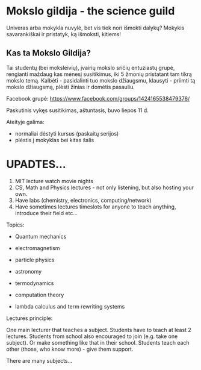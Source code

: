 # Mokslo gildija - the science guild

Univeras arba mokykla nuvylė, bet vis tiek nori išmokti dalykų? Mokykis savarankiškai ir pristatyk, ką išmoksti, kitiems!

## Kas ta Mokslo Gildija?

Tai studentų (bei moksleivių), įvairių mokslo sričių entuziastų grupė, rengianti maždaug kas mėnesį susitikimus, iki 5 žmonių pristatant tam tikrą mokslo temą. Kalbėti - pasidalinti tuo mokslo džiaugsmu, klausyti - priimti tą mokslo džiaugsmą, plėsti žinias ir domėtis pasauliu.

Facebook grupė: https://www.facebook.com/groups/1424165538479376/

Paskutinis vykęs susitikimas, aštuntasis, buvo liepos 11 d.

Ateityje galima:

- normaliai dėstyti kursus (paskaitų serijos)
- plėstis į mokyklas bei kitas šalis

# UPADTES...

1. MIT lecture watch movie nights
2. CS, Math and Physics lectures - not only listening, but also hosting your own.
3. Have labs (chemistry, electronics, computing/network)
4. Have sometimes lectures timeslots for anyone to teach anything, introduce their field etc...

Topics:

- Quantum mechanics
- electromagnetism
- particle physics
- astronomy
- termodynamics

- computation theory
- lambda calculus and term rewriting systems

Lectures principle:

One main lecturer that teaches a subject. Students have to teach at least 2 lectures. Students from school also encouraged to join (e.g. take one subject). Or make something like that in their school. Students teach each other (those, who know more) - give them support.

There are many subjects...
